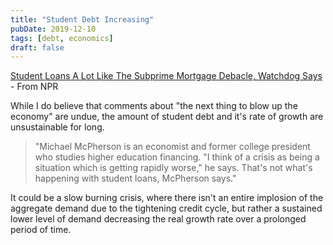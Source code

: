 ```yaml
---
title: "Student Debt Increasing"
pubDate: 2019-12-10
tags: [debt, economics]
draft: false
---
```


[Student Loans A Lot Like The Subprime Mortgage Debacle, Watchdog Says](https://www.npr.org/2019/12/09/785527874/student-loans-a-lot-like-the-subprime-mortgage-debacle-watchdog-says) - From NPR

While I do believe that comments about "the next thing to blow up the economy" are undue, the amount of student debt and it's rate of growth are unsustainable for long. 

> "Michael McPherson is an economist and former college president who studies higher education financing. "I think of a crisis as being a situation which is getting rapidly worse," he says. That's not what's happening with student loans, McPherson says."

It could be a slow burning crisis, where there isn't an entire implosion of the aggregate demand due to the tightening credit cycle, but rather a sustained lower level of demand decreasing the real growth rate over a prolonged period of time. 
